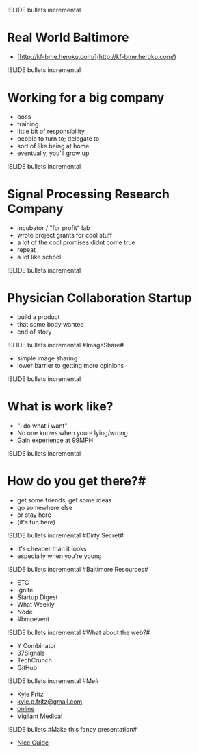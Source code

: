 !SLIDE bullets incremental 
# Real World Baltimore #

* [http://kf-bme.heroku.com/](http://kf-bme.heroku.com/)


!SLIDE bullets incremental
# Working for a big company #

* boss
* training
* little bit of responsibility
* people to turn to; delegate to
* sort of like being at home
* eventually, you'll grow up

!SLIDE bullets incremental
# Signal Processing Research Company #

* incubator / "for profit" lab
* wrote project grants for cool stuff
* a lot of the cool promises didnt come true 
* repeat
* a lot like school

!SLIDE bullets incremental
# Physician Collaboration Startup #

* build a product
* that some body wanted
* end of story

!SLIDE bullets incremental
#ImageShare#

* simple image sharing
* lower barrier to getting more opinions


!SLIDE bullets incremental
# What is work like? #

* "i do what i want"
* No one knows when youre lying/wrong
* Gain experience at 99MPH

!SLIDE bullets incremental
# How do you get there?#

* get some friends, get some ideas
* go somewhere else
* or stay here
* (it's fun here)

!SLIDE bullets incremental
#Dirty Secret#

* it's cheaper than it looks
* especially when you're young

!SLIDE bullets incremental
#Baltimore Resources#

* ETC
* Ignite
* Startup Digest
* What Weekly
* Node
* #bmoevent 

!SLIDE bullets incremental
#What about the web?#

* Y Combinator
* 37Signals
* TechCrunch
* GitHub 

!SLIDE bullets incremental
#Me#

* Kyle Fritz
* [kyle.p.fritz@gmail.com](kyle.p.fritz@gmail.com)
* [online](http://simplicitysignals.com)
* [Vigilant Medical](http://vigilantmedical.net)



!SLIDE bullets
#Make this fancy presentation#

 * [Nice Guide](http://vertsol.pbworks.com/w/page/31632456/Setting-up-Showoff)

